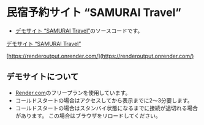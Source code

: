# 民宿予約サイト “SAMURAI Travel”

* [デモサイト “SAMURAI Travel”](https://renderoutput.onrender.com/)のソースコードです。

[デモサイト “SAMURAI Travel”](https://renderoutput.onrender.com/)

[https://renderoutput.onrender.com/](https://renderoutput.onrender.com/)



## デモサイトについて
* [Render.com](https://render.com/)のフリープランを使用しています。
* コールドスタートの場合はアクセスしてから表示までに2～3分要します。
* コールドスタートの場合はスタンバイ状態になるまでに接続が途切れる場合があります。
この場合はブラウザをリロードしてください。




